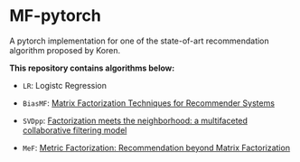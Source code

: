 <!--
 * @Author: Yu Di
 * @Date: 2019-08-07 17:05:30
 * @LastEditors: Yudi
 * @LastEditTime: 2019-08-21 15:44:30
 * @Company: Cardinal Operation
 * @Email: yudi@shanshu.ai
 * @Description: 
 -->

# MF-pytorch

A pytorch implementation for one of the state-of-art recommendation algorithm proposed by Koren. 

**This repository contains algorithms below:**

* `LR`: Logistc Regression

* `BiasMF`: [Matrix Factorization Techniques for Recommender Systems](https://www.asc.ohio-state.edu/statistics/dmsl//Koren_2009.pdf)

* `SVDpp`: [Factorization meets the neighborhood: a multifaceted collaborative filtering model](https://dl.acm.org/citation.cfm?id=1401890.1401944)

* `MeF`: [Metric Factorization: Recommendation beyond Matrix Factorization](https://arxiv.org/abs/1802.04606)

